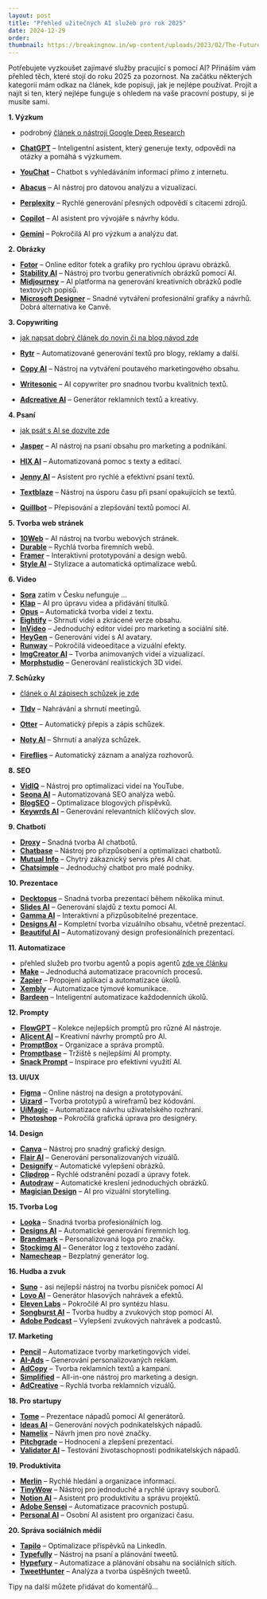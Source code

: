 ```yaml
---
layout: post
title: "Přehled užitečných AI služeb pro rok 2025"
date: 2024-12-29
order: 
thumbnail: https://breakingnow.in/wp-content/uploads/2023/02/The-Future-of-Work-9-AI-Websites-That-Will-Change-the-Game-Artificial-Intelligence-AI.png
---
```


Potřebujete vyzkoušet zajímavé služby pracující s pomocí AI? Přináším vám přehled těch, které stojí do roku 2025 za pozornost. Na začátku některých kategorií mám odkaz na článek, kde popisuji, jak je nejlépe používat. Projít a najít si ten, který nejlépe funguje s ohledem na vaše pracovní postupy, si je musíte sami.

**1. Výzkum**
- podrobný [článek o nástroji Google Deep Research](/item/Google-Gemini-Deep-Research/)

- [**ChatGPT**](https://openai.com/chatgpt)  – Inteligentní asistent, který generuje texty, odpovědi na otázky a pomáhá s výzkumem.
- [**YouChat**](https://you.com/)  – Chatbot s vyhledáváním informací přímo z internetu.
- [**Abacus**](https://abacus.ai/)  – AI nástroj pro datovou analýzu a vizualizaci.
- [**Perplexity**](https://www.perplexity.ai/)  – Rychlé generování přesných odpovědí s citacemi zdrojů.
- [**Copilot**](https://copilot.github.com/)  – AI asistent pro vývojáře s návrhy kódu.
- [**Gemini**](https://gemini.google/)  – Pokročilá AI pro výzkum a analýzu dat.

  

**2. Obrázky**

- [**Fotor**](https://www.fotor.com/)  – Online editor fotek a grafiky pro rychlou úpravu obrázků.
- [**Stability AI**](https://stability.ai/)  – Nástroj pro tvorbu generativních obrázků pomocí AI.
- [**Midjourney**](https://www.midjourney.com/)  – AI platforma na generování kreativních obrázků podle textových popisů.
- [**Microsoft Designer**](https://designer.microsoft.com/)  – Snadné vytváření profesionální grafiky a návrhů. Dobrá alternativa ke Canvě.

  

**3. Copywriting**
- [jak napsat dobrý článek do novin či na blog návod zde](/item/jak-psat-clanky-s-pomoci-umele-inteligence-ai/)

- [**Rytr**](https://rytr.me/)  – Automatizované generování textů pro blogy, reklamy a další.
- [**Copy AI**](https://www.copy.ai/)  – Nástroj na vytváření poutavého marketingového obsahu.
- [**Writesonic**](https://writesonic.com/)  – AI copywriter pro snadnou tvorbu kvalitních textů.
- [**Adcreative AI**](https://www.adcreative.ai/)  – Generátor reklamních textů a kreativy.

  

**4. Psaní**
- [jak psát s AI se dozvíte zde](/item/ai-psani-povidek/)

- [**Jasper**](https://www.jasper.ai/)  – AI nástroj na psaní obsahu pro marketing a podnikání.
- [**HIX AI**](https://www.hix.ai/)  – Automatizovaná pomoc s texty a editací.
- [**Jenny AI**](https://jenny.ai/)  – Asistent pro rychlé a efektivní psaní textů.
- [**Textblaze**](https://blaze.today/)  – Nástroj na úsporu času při psaní opakujících se textů.
- [**Quillbot**](https://quillbot.com/)  – Přepisování a zlepšování textů pomocí AI.

  

**5. Tvorba web stránek**

- [**10Web**](https://10web.io/)  – AI nástroj na tvorbu webových stránek.
- [**Durable**](https://durable.co/)  – Rychlá tvorba firemních webů.
- [**Framer**](https://www.framer.com/)  – Interaktivní prototypování a design webů.
- [**Style AI**](https://www.styleai.co/)  – Stylizace a automatická optimalizace webů.

  

**6. Video**
- [**Sora**](https://www.sora.com/) zatím v Česku nefunguje ... 
- [**Klap**](https://www.klap.io/)  – AI pro úpravu videa a přidávání titulků.
- [**Opus**](https://www.opus.pro/)  – Automatická tvorba videí z textu.
- [**Eightify**](https://eightify.app/)  – Shrnutí videí a zkrácené verze obsahu.
- [**InVideo**](https://invideo.io/)  – Jednoduchý editor videí pro marketing a sociální sítě.
- [**HeyGen**](https://www.heygen.com/)  – Generování videí s AI avatary.
- [**Runway**](https://runwayml.com/)  – Pokročilá videoeditace a vizuální efekty.
- [**ImgCreator AI**](https://www.imgcreator.ai/)  – Tvorba animovaných videí a vizualizací.
- [**Morphstudio**](https://morphstudio.xyz/)  – Generování realistických 3D videí.

  

**7. Schůzky**
- [článek o AI zápisech schůzek je zde](/item/zapisy_z_porad_pomoci_ai/)

- [**Tldv**](https://www.tldv.io/)  – Nahrávání a shrnutí meetingů.
- [**Otter**](https://otter.ai/)  – Automatický přepis a zápis schůzek.
- [**Noty AI**](https://noty.ai/)  – Shrnutí a analýza schůzek.
- [**Fireflies**](https://fireflies.ai/)  – Automatický záznam a analýza rozhovorů.

  

**8. SEO**

- [**VidIQ**](https://vidiq.com/)  – Nástroj pro optimalizaci videí na YouTube.
- [**Seona AI**](https://www.seona.ai/)  – Automatizovaná SEO analýza webů.
- [**BlogSEO**](https://blogseo.ai/)  – Optimalizace blogových příspěvků.
- [**Keywrds AI**](https://keywrds.ai/)  – Generování relevantních klíčových slov.

  

**9. Chatboti**

- [**Droxy**](https://droxy.ai/)  – Snadná tvorba AI chatbotů.
- [**Chatbase**](https://www.chatbase.co/)  – Nástroj pro přizpůsobení a optimalizaci chatbotů.
- [**Mutual Info**](https://mutualinfo.com/)  – Chytrý zákaznický servis přes AI chat.
- [**Chatsimple**](https://chatsimple.ai/)  – Jednoduchý chatbot pro malé podniky.

  

**10. Prezentace**

- [**Decktopus**](https://decktopus.com/)  – Snadná tvorba prezentací během několika minut.
- [**Slides AI**](https://slidesai.io/)  – Generování slajdů z textu pomocí AI.
- [**Gamma AI**](https://gamma.app/)  – Interaktivní a přizpůsobitelné prezentace.
- [**Designs AI**](https://designs.ai/)  – Kompletní tvorba vizuálního obsahu, včetně prezentací.
- [**Beautiful AI**](https://www.beautiful.ai/)  – Automatizovaný design profesionálních prezentací.

  

**11. Automatizace**

- přehled služeb pro tvorbu agentů a popis agentů [zde ve článku](/ai/agenti)
- [**Make**](https://www.make.com/)  – Jednoduchá automatizace pracovních procesů.
- [**Zapier**](https://zapier.com/)  – Propojení aplikací a automatizace úkolů.
- [**Xembly**](https://www.xembly.com/)  – Automatizace týmové komunikace.
- [**Bardeen**](https://www.bardeen.ai/)  – Inteligentní automatizace každodenních úkolů.

  

**12. Prompty**

- [**FlowGPT**](https://flowgpt.com/)  – Kolekce nejlepších promptů pro různé AI nástroje.
- [**Alicent AI**](https://alicent.ai/)  – Kreativní návrhy promptů pro AI.
- [**PromptBox**](https://promptbox.io/)  – Organizace a správa promptů.
- [**Promptbase**](https://promptbase.com/)  – Tržiště s nejlepšími AI prompty.
- [**Snack Prompt**](https://snackprompt.com/)  – Inspirace pro efektivní využití AI.

  

**13. UI/UX**

- [**Figma**](https://www.figma.com/)  – Online nástroj na design a prototypování.
- [**Uizard**](https://uizard.io/)  – Tvorba prototypů a wireframů bez kódování.
- [**UiMagic**](https://uimagic.ai/)  – Automatizace návrhu uživatelského rozhraní.
- [**Photoshop**](https://www.adobe.com/photoshop)  – Pokročilá grafická úprava pro designéry.

  

**14. Design**

- [**Canva**](https://www.canva.com/)  – Nástroj pro snadný grafický design.
- [**Flair AI**](https://flair.ai/)  – Generování personalizovaných vizuálů.
- [**Designify**](https://designify.com/)  – Automatické vylepšení obrázků.
- [**Clipdrop**](https://clipdrop.co/)  – Rychlé odstranění pozadí a úpravy fotek.
- [**Autodraw**](https://autodraw.com/)  – Automatické kreslení jednoduchých obrázků.
- [**Magician Design**](https://magician.design/)  – AI pro vizuální storytelling.

  

**15. Tvorba Log**

- [**Looka**](https://looka.com/)  – Snadná tvorba profesionálních log.
- [**Designs AI**](https://designs.ai/logo)  – Automatické generování firemních log.
- [**Brandmark**](https://brandmark.io/)  – Personalizovaná loga pro značky.
- [**Stockimg AI**](https://stockimg.ai/)  – Generátor log z textového zadání.
- [**Namecheap**](https://www.namecheap.com/logo-maker)  – Bezplatný generátor log.

  

**16. Hudba a zvuk**

- [**Suno**](https://suno.com) - asi nejlepší nástroj na tvorbu písniček pomocí AI
- [**Lovo AI**](https://www.lovo.ai/)  – Generátor hlasových nahrávek a efektů.
- [**Eleven Labs**](https://elevenlabs.io/)  – Pokročilé AI pro syntézu hlasu.
- [**Songburst AI**](https://songburst.ai/)  – Tvorba hudby a zvukových stop pomocí AI.
- [**Adobe Podcast**](https://podcast.adobe.com/)  – Vylepšení zvukových nahrávek a podcastů.

  

**17. Marketing**

- [**Pencil**](https://www.trypencil.com/)  – Automatizace tvorby marketingových videí.
- [**AI-Ads**](https://www.aiads.com/)  – Generování personalizovaných reklam.
- [**AdCopy**](https://adcopy.ai/)  – Tvorba reklamních textů a kampaní.
- [**Simplified**](https://simplified.com/)  – All-in-one nástroj pro marketing a design.
- [**AdCreative**](https://adcreative.ai/)  – Rychlá tvorba reklamních vizuálů.

  

**18. Pro startupy**

- [**Tome**](https://tome.app/)  – Prezentace nápadů pomocí AI generátorů.
- [**Ideas AI**](https://ideasai.com/)  – Generování nových podnikatelských nápadů.
- [**Namelix**](https://namelix.com/)  – Návrh jmen pro nové značky.
- [**Pitchgrade**](https://pitchgrade.com/)  – Hodnocení a zlepšení prezentací.
- [**Validator AI**](https://validatorai.com/)  – Testování životaschopnosti podnikatelských nápadů.

  

**19. Produktivita**

- [**Merlin**](https://merlin.page/)  – Rychlé hledání a organizace informací.
- [**TinyWow**](https://tinywow.com/)  – Nástroj pro jednoduché a rychlé úpravy souborů.
- [**Notion AI**](https://notion.so/)  – Asistent pro produktivitu a správu projektů.
- [**Adobe Sensei**](https://www.adobe.com/sensei)  – Automatizace pracovních postupů.
- [**Personal AI**](https://personal.ai/)  – Osobní AI asistent pro organizaci času.

  

**20. Správa sociálních médií**

- [**Tapilo**](https://taplio.com/)  – Optimalizace příspěvků na LinkedIn.
- [**Typefully**](https://typefully.com/)  – Nástroj na psaní a plánování tweetů.
- [**Hypefury**](https://hypefury.com/)  – Automatizace a plánování obsahu na sociálních sítích.
- [**TweetHunter**](https://tweethunter.io/)  – Analýza a tvorba úspěšných tweetů.

Tipy na další můžete přidávat do komentářů...